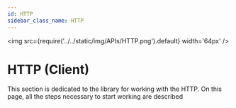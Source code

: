 ```yaml
---
id: HTTP
sidebar_class_name: HTTP
---
```


<img src={require('../../static/img/APIs/HTTP.png').default} width='64px' />

# HTTP (Client)


This section is dedicated to the library for working with the HTTP. On this page, all the steps necessary to start working are described
